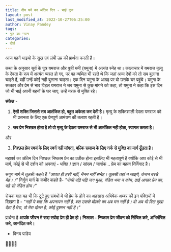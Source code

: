 ```yaml
---
title: दीप पर्व का अंतिम दिन - भाई दूज
layout: post
last_modified_at: 2022-10-27T06:25:00
author: Vinay Pandey
tags:
- गुरु का ग्यान
categories:
- दीर्घ
---
```

आज बहनें भाइयो के सुख एवं लंबी उम्र की प्रार्थना करती हैं।

कथा के अनुसार सूर्य के पुत्र यमराज और पुत्री यमी (यमुना) में अत्यंत स्नेह था। कालान्तर में यमराज मृत्यु के देवता के रूप में अत्यंत व्यस्त हो गए, पर वह व्यथित भी रहते थे कि जहां अन्य देवों को तो सब बुलाना चाहते हैं, वहीं उन्हें कोई नही बुलाना चाहता। एक दिन यमुना के आग्रह पर वो उसके घर पहुंचे। यमुना के सत्कार और प्रेम से भाव विहल यमराज  ने जब यमुना से कुछ मांगने को कहा, तो यमुना ने कहा कि इस दिन जो भी भाई अपनी बहनों के घर जाए, उन्हें नरक से मुक्ति रहे। 

**संकेत**  - 
1.  **ऐसी शक्ति जिससे सब आतंकित हो, बहुत अकेला कर देती है।** मृत्यु के शक्तिशाली देवता यमराज को भी प्रसनता के लिए एक प्रेमपूर्ण आमंत्रण की तलाश रहती है।
 
2. **जब प्रेम निश्छल होता है  तो वो मृत्यु के देवता यमराज से भी आतंकित नही होता, स्वागत करता है।** 

और

3. **निश्छल प्रेम स्वयं के लिए स्वर्ग नही मांगता, बल्कि समाज के लिए नर्क से मुक्ति का मार्ग ढूँढता है।**

महापर्व का अंतिम दिन निश्छल निष्काम प्रेम का प्रतीक होना इसलिए भी महत्वपूर्ण है क्योंकि आप कोई से भी मार्ग, कोई से भी दर्शन को अपनाएं - भक्ति / ज्ञान / सांख्य / चार्वाक .. प्रेम का महत्व निर्विवाद है।

सगुण मार्ग में तुलसी कहते हैं
*"आवत ही हरषै नहीं, नैनन नहीं सनेह।*
*तुलसी तहां न जाइये, कंचन बरसे मेह।।"*
निर्गुण मार्ग के कबीर कहते है-
*"पोथी पढ़ि पढ़ि जग मुआ, पंडित भया न कोय,* 
*ढाई आखर प्रेम का, पढ़े सो पंडित होय।"*

रोचक बात यह भी कि टूटे हुए संबंधों में भी प्रेम के होने का अहसास अभिषेक अम्बर की इन पंक्तियों में दिखता है -
*"नहीं ये बात कि अपनापन नहीं है,*
*बस उससे बोलने का अब मन नहीं है।*
*वो अब भी दिल दुखा देता है मेरा,*
*वो मेरा दोस्त है, कोई दुश्मन नहीं है।"*

प्रार्थना है 
**आपके जीवन मे सदा सर्वदा प्रेम ही प्रेम हो। निश्छल - निष्काम प्रेम जीवन को सिंचित करे, अभिमंत्रित करे, आनंदित करे।**

- विनय पांडेय

🙏🌷🌷🙏


